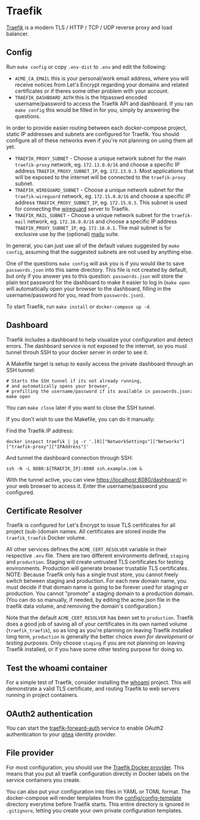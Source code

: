# Traefik

[Traefik](https://github.com/traefik/traefik) is a modern
TLS / HTTP / TCP / UDP reverse proxy and load balancer.

## Config

Run `make config` or copy `.env-dist` to `.env` and edit the following:

 * `ACME_CA_EMAIL` this is your personal/work email address, where you will
   receive notices from Let's Encrypt regarding your domains and related
   certificates or if theres some other problem with your account.
 * `TRAEFIK_DASHBOARD_AUTH` this is the htpasswd encoded username/password to
   access the Traefik API and dashboard. If you ran `make config` this would be
   filled in for you, simply by answering the questions.
   
In order to provide easier routing between each docker-compose project, static
IP addresses and subnets are configured for Traefik. You should configure all of
these networks even if you're not planning on using them all yet.

 * `TRAEFIK_PROXY_SUBNET` - Choose a unique network subnet for the main
   `traefik-proxy` network, eg. `172.13.0.0/16` and choose a specific IP address
   `TRAEFIK_PROXY_SUBNET_IP`, eg. `172.13.0.3`. Most applications that will be
   exposed to the internet will be connected to the `traefik-proxy` subnet.
 * `TRAEFIK_WIREGUARD_SUBNET` - Choose a unique network subnet for the
   `traefik-wireguard` network, eg. `172.15.0.0/16` and choose a specific IP
   address `TRAEFIK_PROXY_SUBNET_IP`, eg. `172.15.0.3`. This subnet is used for
   connecting the [wireguard](../wireguard) server to Traefik.
 * `TRAEFIK_MAIL_SUBNET` - Choose a unique network subnet for the `traefik-mail`
   network, eg. `172.16.0.0/16` and choose a specific IP address
   `TRAEFIK_PROXY_SUBNET_IP`, eg. `172.16.0.1`. The mail subnet is for exclusive
   use by the (optional) [mailu](../mailu) suite.

In general, you can just use all of the default values suggested by `make
config`, assuming that the suggested subnets are not used by anything else.

One of the questions `make config` will ask you is if you would like to save
`passwords.json` into this same directory. This file is not created by default,
but only if you answer yes to this question. `passwords.json` will store the
plain text password for the dashboard to make it easier to log in (`make open`
will automatically open your browser to the dashboard, filling in the
username/password for you, read from `passwords.json`).

To start Traefik, run `make install` or `docker-compose up -d`.

## Dashboard

Traefik includes a dashboard to help visualize your configuration and detect
errors. The dashboard service is not exposed to the internet, so you must tunnel
throuh SSH to your docker server in order to see it. 

A Makefile target is setup to easily access the private dashboard through an SSH
tunnel:

```
# Starts the SSH tunnel if its not already running, 
# and automatically opens your browser, 
# prefilling the username/password if its available in passwords.json:
make open
```

You can `make close` later if you want to close the SSH tunnel.

If you don't wish to use the Makefile, you can do it manually:

Find the Traefik IP address:

```
docker inspect traefik | jq -r '.[0]["NetworkSettings"]["Networks"]["traefik-proxy"]["IPAddress"]'
```

And tunnel the dashboard connection through SSH:

```
ssh -N -L 8080:${TRAEFIK_IP}:8080 ssh.example.com &
```

With the tunnel active, you can view
[https://localhost:8080/dashboard/](https://localhost:8080/dashboard/) in your
web browser to access it. Enter the username/password you configured.

## Certificate Resolver

Traefik is configured for Let's Encrypt to issue TLS certificates for all
project (sub-)domain names. All certificates are stored inside the
`traefik_traefik` Docker volume.

All other services defines the `ACME_CERT_RESOLVER` variable in their respective
`.env` file. There are two different environments defined, `staging` and
`production`. Staging will create untrusted TLS certificates for testing
environments. Production will generate browser trustable TLS certificates. NOTE:
Because Traefik only has a single trust store, you cannot freely switch between
staging and production. For each new domain name, you must decide if that domain
name is going to be forever used for staging or production. You cannot "promote"
a staging domain to a production domain. (You can do so manually, if needed, by
editing the acme.json file in the traefik data volume, and removing the domain's
configuration.)

Note that the default `ACME_CERT_RESOLVER` has been set to `production`. Traefik
does a good job of saving all of your certificates in its own named volume
(`traefik_traefik`), so as long as you're planning on leaving Traefik installed
long term, `production` is generally the better choice *even for development or
testing purposes*. Only choose `staging` if you are not planning on leaving
Traefik installed, or if you have some other testing purpose for doing so.

## Test the whoami container

For a simple test of Traefik, consider installing the [whoami](../whoami)
project. This will demonstrate a valid TLS certificate, and routing Traefik to
web servers running in project containers.


## OAuth2 authentication

You can start the [traefik-forward-auth](../traefik-forward-auth) service to
enable OAuth2 authentication to your [gitea](../gitea) identity provider.

## File provider

For most configuration, you should use the [Traefik Docker
provider](https://doc.traefik.io/traefik/providers/docker/). This means that you
put all traefik configuration directly in Docker labels on the service
containers you create.

You can also put your configuration into files in YAML or TOML format. The
docker-compose will render templates from the
[config/config-template](config/config-template) directory everytime before
Traefik starts. This entire directory is ignored in `.gitignore`, letting you
create your own private configuration templates.
